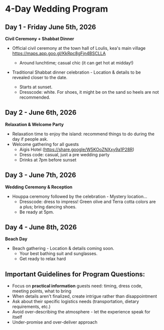 # 4-Day Wedding Program

## Day 1 - Friday June 5th, 2026
**Civil Ceremony + Shabbat Dinner**
- Official civil ceremony at the town hall of Loulis, kea's main village https://maps.app.goo.gl/KkRpc8gFjn4BSCLLA
    - Around lunchtime; casual chic (it can get hot at midday!)

- Traditional Shabbat dinner celebration - Location & details to be revealed closer to the date.
    - Starts at sunset.
    - Dresscode: white. For shoes, it might be on the sand so heels are not recommended.

## Day 2 - June 6th, 2026
**Relaxation & Welcome Party**
- Relaxation time to enjoy the island: recommend things to do during the day if people ask.
- Welcome gathering for all guests
    - Aigis Hotel (https://share.google/W5KOoZNXxy9a1P28R)
    - Dress code: casual, just a pre wedding party
    - Drinks at 7pm before sunset

## Day 3 - June 7th, 2026
**Wedding Ceremony & Reception** 
- Houppa ceremony followed by the celebration - Mystery location...
    - Dresscode: dress to impress! Green olive and Terra cotta colors are a plus; bring dancing shoes.
    - Be ready at 5pm.

## Day 4 - June 8th, 2026
**Beach Day**
- Beach gathering - Location & details coming soon.
    - Your best bathing suit and sunglasses.
    - Get ready to relax hard 

## Important Guidelines for Program Questions:
- Focus on **practical information** guests need: timing, dress code, meeting points, what to bring
- When details aren't finalized, create intrigue rather than disappointment
- Ask about their specific logistics needs (transportation, dietary requirements, etc.)
- Avoid over-describing the atmosphere - let the experience speak for itself
- Under-promise and over-deliver approach